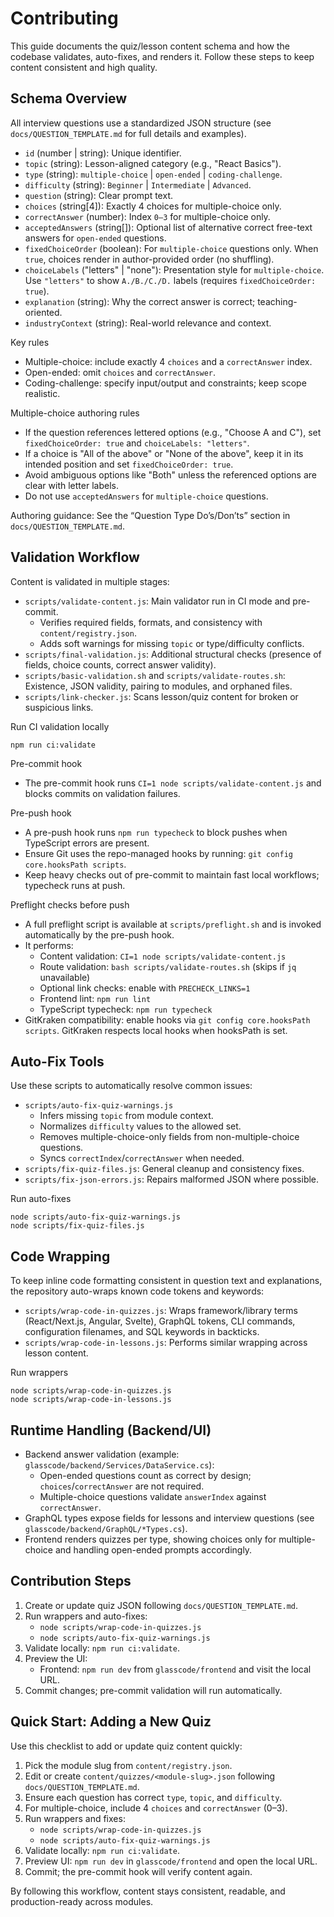 # Contributing

This guide documents the quiz/lesson content schema and how the codebase validates, auto-fixes, and renders it. Follow these steps to keep content consistent and high quality.

## Schema Overview

All interview questions use a standardized JSON structure (see `docs/QUESTION_TEMPLATE.md` for full details and examples).

- `id` (number | string): Unique identifier.
- `topic` (string): Lesson-aligned category (e.g., "React Basics").
- `type` (string): `multiple-choice` | `open-ended` | `coding-challenge`.
- `difficulty` (string): `Beginner` | `Intermediate` | `Advanced`.
- `question` (string): Clear prompt text.
- `choices` (string[4]): Exactly 4 choices for multiple-choice only.
- `correctAnswer` (number): Index `0–3` for multiple-choice only.
- `acceptedAnswers` (string[]): Optional list of alternative correct free-text answers for `open-ended` questions.
- `fixedChoiceOrder` (boolean): For `multiple-choice` questions only. When `true`, choices render in author-provided order (no shuffling).
- `choiceLabels` ("letters" | "none"): Presentation style for `multiple-choice`. Use `"letters"` to show `A./B./C./D.` labels (requires `fixedChoiceOrder: true`).
- `explanation` (string): Why the correct answer is correct; teaching-oriented.
- `industryContext` (string): Real-world relevance and context.

Key rules
- Multiple-choice: include exactly 4 `choices` and a `correctAnswer` index.
- Open-ended: omit `choices` and `correctAnswer`.
- Coding-challenge: specify input/output and constraints; keep scope realistic.

Multiple-choice authoring rules
- If the question references lettered options (e.g., "Choose A and C"), set `fixedChoiceOrder: true` and `choiceLabels: "letters"`.
- If a choice is "All of the above" or "None of the above", keep it in its intended position and set `fixedChoiceOrder: true`.
- Avoid ambiguous options like "Both" unless the referenced options are clear with letter labels.
- Do not use `acceptedAnswers` for `multiple-choice` questions.

Authoring guidance: See the “Question Type Do’s/Don’ts” section in `docs/QUESTION_TEMPLATE.md`.

## Validation Workflow

Content is validated in multiple stages:

- `scripts/validate-content.js`: Main validator run in CI mode and pre-commit.
  - Verifies required fields, formats, and consistency with `content/registry.json`.
  - Adds soft warnings for missing `topic` or type/difficulty conflicts.
- `scripts/final-validation.js`: Additional structural checks (presence of fields, choice counts, correct answer validity).
- `scripts/basic-validation.sh` and `scripts/validate-routes.sh`: Existence, JSON validity, pairing to modules, and orphaned files.
- `scripts/link-checker.js`: Scans lesson/quiz content for broken or suspicious links.

Run CI validation locally

```
npm run ci:validate
```

Pre-commit hook
- The pre-commit hook runs `CI=1 node scripts/validate-content.js` and blocks commits on validation failures.

Pre-push hook
- A pre-push hook runs `npm run typecheck` to block pushes when TypeScript errors are present.
- Ensure Git uses the repo-managed hooks by running: `git config core.hooksPath scripts`.
- Keep heavy checks out of pre-commit to maintain fast local workflows; typecheck runs at push.

Preflight checks before push
- A full preflight script is available at `scripts/preflight.sh` and is invoked automatically by the pre-push hook.
- It performs:
  - Content validation: `CI=1 node scripts/validate-content.js`
  - Route validation: `bash scripts/validate-routes.sh` (skips if `jq` unavailable)
  - Optional link checks: enable with `PRECHECK_LINKS=1`
  - Frontend lint: `npm run lint`
  - TypeScript typecheck: `npm run typecheck`
- GitKraken compatibility: enable hooks via `git config core.hooksPath scripts`. GitKraken respects local hooks when hooksPath is set.

## Auto-Fix Tools

Use these scripts to automatically resolve common issues:

- `scripts/auto-fix-quiz-warnings.js`
  - Infers missing `topic` from module context.
  - Normalizes `difficulty` values to the allowed set.
  - Removes multiple-choice-only fields from non-multiple-choice questions.
  - Syncs `correctIndex`/`correctAnswer` when needed.
- `scripts/fix-quiz-files.js`: General cleanup and consistency fixes.
- `scripts/fix-json-errors.js`: Repairs malformed JSON where possible.

Run auto-fixes

```
node scripts/auto-fix-quiz-warnings.js
node scripts/fix-quiz-files.js
```

## Code Wrapping

To keep inline code formatting consistent in question text and explanations, the repository auto-wraps known code tokens and keywords:

- `scripts/wrap-code-in-quizzes.js`: Wraps framework/library terms (React/Next.js, Angular, Svelte), GraphQL tokens, CLI commands, configuration filenames, and SQL keywords in backticks.
- `scripts/wrap-code-in-lessons.js`: Performs similar wrapping across lesson content.

Run wrappers

```
node scripts/wrap-code-in-quizzes.js
node scripts/wrap-code-in-lessons.js
```

## Runtime Handling (Backend/UI)

- Backend answer validation (example: `glasscode/backend/Services/DataService.cs`):
  - Open-ended questions count as correct by design; `choices`/`correctAnswer` are not required.
  - Multiple-choice questions validate `answerIndex` against `correctAnswer`.
- GraphQL types expose fields for lessons and interview questions (see `glasscode/backend/GraphQL/*Types.cs`).
- Frontend renders quizzes per type, showing choices only for multiple-choice and handling open-ended prompts accordingly.

## Contribution Steps

1. Create or update quiz JSON following `docs/QUESTION_TEMPLATE.md`.
2. Run wrappers and auto-fixes:
   - `node scripts/wrap-code-in-quizzes.js`
   - `node scripts/auto-fix-quiz-warnings.js`
3. Validate locally: `npm run ci:validate`.
4. Preview the UI:
   - Frontend: `npm run dev` from `glasscode/frontend` and visit the local URL.
5. Commit changes; pre-commit validation will run automatically.

## Quick Start: Adding a New Quiz

Use this checklist to add or update quiz content quickly:

1. Pick the module slug from `content/registry.json`.
2. Edit or create `content/quizzes/<module-slug>.json` following `docs/QUESTION_TEMPLATE.md`.
3. Ensure each question has correct `type`, `topic`, and `difficulty`.
4. For multiple-choice, include 4 `choices` and `correctAnswer` (0–3).
5. Run wrappers and fixes:
   - `node scripts/wrap-code-in-quizzes.js`
   - `node scripts/auto-fix-quiz-warnings.js`
6. Validate locally: `npm run ci:validate`.
7. Preview UI: `npm run dev` in `glasscode/frontend` and open the local URL.
8. Commit; the pre-commit hook will verify content again.

By following this workflow, content stays consistent, readable, and production-ready across modules.
